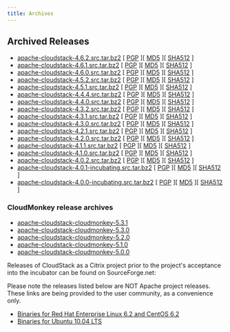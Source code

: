 ```yaml
---
title: Archives
---
```


<h2 id="indicators">Archived Releases</h2>

* [apache-cloudstack-4.6.2.src.tar.bz2](http://archive.apache.org/dist/cloudstack/releases/4.6.2/apache-cloudstack-4.6.2-src.tar.bz2) [ [PGP](http://archive.apache.org/dist/cloudstack/releases/4.6.2/apache-cloudstack-4.6.2-src.tar.bz2.asc) ][ [MD5](http://archive.apache.org/dist/cloudstack/releases/4.6.2/apache-cloudstack-4.6.2-src.tar.bz2.md5) ][ [SHA512](http://archive.apache.org/dist/cloudstack/releases/4.6.2/apache-cloudstack-4.6.2-src.tar.bz2.sha) ]
* [apache-cloudstack-4.6.1.src.tar.bz2](http://archive.apache.org/dist/cloudstack/releases/4.6.1/apache-cloudstack-4.6.1-src.tar.bz2) [ [PGP](http://archive.apache.org/dist/cloudstack/releases/4.6.1/apache-cloudstack-4.6.1-src.tar.bz2.asc) ][ [MD5](http://archive.apache.org/dist/cloudstack/releases/4.6.1/apache-cloudstack-4.6.1-src.tar.bz2.md5) ][ [SHA512](http://archive.apache.org/dist/cloudstack/releases/4.6.1/apache-cloudstack-4.6.1-src.tar.bz2.sha) ]
* [apache-cloudstack-4.6.0.src.tar.bz2](http://archive.apache.org/dist/cloudstack/releases/4.6.0/apache-cloudstack-4.6.0-src.tar.bz2) [ [PGP](http://archive.apache.org/dist/cloudstack/releases/4.6.0/apache-cloudstack-4.6.0-src.tar.bz2.asc) ][ [MD5](http://archive.apache.org/dist/cloudstack/releases/4.6.0/apache-cloudstack-4.6.0-src.tar.bz2.md5) ][ [SHA512](http://archive.apache.org/dist/cloudstack/releases/4.6.0/apache-cloudstack-4.6.0-src.tar.bz2.sha) ]
* [apache-cloudstack-4.5.2.src.tar.bz2](http://archive.apache.org/dist/cloudstack/releases/4.5.2/apache-cloudstack-4.5.2-src.tar.bz2) [ [PGP](http://archive.apache.org/dist/cloudstack/releases/4.5.2/apache-cloudstack-4.5.2-src.tar.bz2.asc) ][ [MD5](http://archive.apache.org/dist/cloudstack/releases/4.5.2/apache-cloudstack-4.5.2-src.tar.bz2.md5) ][ [SHA512](http://archive.apache.org/dist/cloudstack/releases/4.5.2/apache-cloudstack-4.5.2-src.tar.bz2.sha) ]
* [apache-cloudstack-4.5.1.src.tar.bz2](http://archive.apache.org/dist/cloudstack/releases/4.5.1/apache-cloudstack-4.5.1-src.tar.bz2) [ [PGP](http://archive.apache.org/dist/cloudstack/releases/4.5.1/apache-cloudstack-4.5.1-src.tar.bz2.asc) ][ [MD5](http://archive.apache.org/dist/cloudstack/releases/4.5.1/apache-cloudstack-4.5.1-src.tar.bz2.md5) ][ [SHA512](http://archive.apache.org/dist/cloudstack/releases/4.5.1/apache-cloudstack-4.5.1-src.tar.bz2.sha) ]
* [apache-cloudstack-4.4.4.src.tar.bz2](http://archive.apache.org/dist/cloudstack/releases/4.4.4/apache-cloudstack-4.4.4-src.tar.bz2) [ [PGP](http://archive.apache.org/dist/cloudstack/releases/4.4.4/apache-cloudstack-4.4.4-src.tar.bz2.asc) ][ [MD5](http://archive.apache.org/dist/cloudstack/releases/4.4.4/apache-cloudstack-4.4.4-src.tar.bz2.md5) ][ [SHA512](http://archive.apache.org/dist/cloudstack/releases/4.4.4/apache-cloudstack-4.4.4-src.tar.bz2.sha) ]
* [apache-cloudstack-4.4.0.src.tar.bz2](http://archive.apache.org/dist/cloudstack/releases/4.4.0/apache-cloudstack-4.4.0-src.tar.bz2) [ [PGP](http://archive.apache.org/dist/cloudstack/releases/4.4.0/apache-cloudstack-4.4.0-src.tar.bz2.asc) ][ [MD5](http://archive.apache.org/dist/cloudstack/releases/4.4.0/apache-cloudstack-4.4.0-src.tar.bz2.md5) ][ [SHA512](http://archive.apache.org/dist/cloudstack/releases/4.4.0/apache-cloudstack-4.4.0-src.tar.bz2.sha) ]
* [apache-cloudstack-4.3.2.src.tar.bz2](http://archive.apache.org/dist/cloudstack/releases/4.3.2/apache-cloudstack-4.3.2-src.tar.bz2) [ [PGP](http://archive.apache.org/dist/cloudstack/releases/4.3.2/apache-cloudstack-4.3.2-src.tar.bz2.asc) ][ [MD5](http://archive.apache.org/dist/cloudstack/releases/4.3.2/apache-cloudstack-4.3.2-src.tar.bz2.md5) ][ [SHA512](http://archive.apache.org/dist/cloudstack/releases/4.3.2/apache-cloudstack-4.3.2-src.tar.bz2.sha) ]
* [apache-cloudstack-4.3.1.src.tar.bz2](http://archive.apache.org/dist/cloudstack/releases/4.3.1/apache-cloudstack-4.3.1-src.tar.bz2) [ [PGP](http://archive.apache.org/dist/cloudstack/releases/4.3.1/apache-cloudstack-4.3.1-src.tar.bz2.asc) ][ [MD5](http://archive.apache.org/dist/cloudstack/releases/4.3.1/apache-cloudstack-4.3.1-src.tar.bz2.md5) ][ [SHA512](http://archive.apache.org/dist/cloudstack/releases/4.3.1/apache-cloudstack-4.3.1-src.tar.bz2.sha) ]
* [apache-cloudstack-4.3.0.src.tar.bz2](http://archive.apache.org/dist/cloudstack/releases/4.3.0/apache-cloudstack-4.3.0-src.tar.bz2) [ [PGP](http://archive.apache.org/dist/cloudstack/releases/4.3.0/apache-cloudstack-4.3.0-src.tar.bz2.asc) ][ [MD5](http://archive.apache.org/dist/cloudstack/releases/4.3.0/apache-cloudstack-4.3.0-src.tar.bz2.md5) ][ [SHA512](http://archive.apache.org/dist/cloudstack/releases/4.3.0/apache-cloudstack-4.3.0-src.tar.bz2.sha) ]
* [apache-cloudstack-4.2.1.src.tar.bz2](http://archive.apache.org/dist/cloudstack/releases/4.2.1/apache-cloudstack-4.2.1-src.tar.bz2) [ [PGP](http://archive.apache.org/dist/cloudstack/releases/4.2.1/apache-cloudstack-4.2.1-src.tar.bz2.asc) ][ [MD5](http://archive.apache.org/dist/cloudstack/releases/4.2.1/apache-cloudstack-4.2.1-src.tar.bz2.md5) ][ [SHA512](http://archive.apache.org/dist/cloudstack/releases/4.2.1/apache-cloudstack-4.2.1-src.tar.bz2.sha) ]
* [apache-cloudstack-4.2.0.src.tar.bz2](http://archive.apache.org/dist/cloudstack/releases/4.2.0/apache-cloudstack-4.2.0-src.tar.bz2) [ [PGP](http://archive.apache.org/dist/cloudstack/releases/4.2.0/apache-cloudstack-4.2.0-src.tar.bz2.asc) ][ [MD5](http://archive.apache.org/dist/cloudstack/releases/4.2.0/apache-cloudstack-4.2.0-src.tar.bz2.md5) ][ [SHA512](http://archive.apache.org/dist/cloudstack/releases/4.2.0/apache-cloudstack-4.2.0-src.tar.bz2.sha) ]
* [apache-cloudstack-4.1.1.src.tar.bz2](http://archive.apache.org/dist/cloudstack/releases/4.1.1/apache-cloudstack-4.1.1-src.tar.bz2) [ [PGP](http://archive.apache.org/dist/cloudstack/releases/4.1.1/apache-cloudstack-4.1.1-src.tar.bz2.asc) ][ [MD5](http://archive.apache.org/dist/cloudstack/releases/4.1.1/apache-cloudstack-4.1.1-src.tar.bz2.md5) ][ [SHA512](http://archive.apache.org/dist/cloudstack/releases/4.1.1/apache-cloudstack-4.1.1-src.tar.bz2.sha) ]
* [apache-cloudstack-4.1.0.src.tar.bz2](http://archive.apache.org/dist/cloudstack/releases/4.1.0/apache-cloudstack-4.1.0-src.tar.bz2) [ [PGP](http://archive.apache.org/dist/cloudstack/releases/4.1.0/apache-cloudstack-4.1.0-src.tar.bz2.asc) ][ [MD5](http://archive.apache.org/dist/cloudstack/releases/4.1.0/apache-cloudstack-4.1.0-src.tar.bz2.md5) ][ [SHA512](http://archive.apache.org/dist/cloudstack/releases/4.1.0/apache-cloudstack-4.1.0-src.tar.bz2.sha) ]
* [apache-cloudstack-4.0.2.src.tar.bz2](http://archive.apache.org/dist/cloudstack/releases/4.0.2/apache-cloudstack-4.0.2-src.tar.bz2) [ [PGP](http://archive.apache.org/dist/cloudstack/releases/4.0.2/apache-cloudstack-4.0.2-src.tar.bz2.asc) ][ [MD5](http://archive.apache.org/dist/cloudstack/releases/4.0.2/apache-cloudstack-4.0.2-src.tar.bz2.md5) ][ [SHA512](http://archive.apache.org/dist/cloudstack/releases/4.0.2/apache-cloudstack-4.0.2-src.tar.bz2.sha) ]
* [apache-cloudstack-4.0.1-incubating.src.tar.bz2](http://archive.apache.org/dist/incubator/cloudstack/releases/4.0.1-incubating/apache-cloudstack-4.0.1-incubating-src.tar.bz2) [ [PGP](http://archive.apache.org/dist/incubator/cloudstack/releases/4.0.1-incubating/apache-cloudstack-4.0.1-incubating-src.tar.bz2.asc) ][ [MD5](http://archive.apache.org/dist/incubator/cloudstack/releases/4.0.1-incubating/apache-cloudstack-4.0.1-incubating-src.tar.bz2.md5) ][ [SHA512](http://archive.apache.org/dist/incubator/cloudstack/releases/4.0.1-incubating/apache-cloudstack-4.0.1-incubating-src.tar.bz2.sha) ]
* [apache-cloudstack-4.0.0-incubating.src.tar.bz2](http://archive.apache.org/dist/incubator/cloudstack/releases/4.0.0-incubating/apache-cloudstack-4.0.0-incubating-src.tar.bz2) [ [PGP](http://archive.apache.org/dist/incubator/cloudstack/releases/4.0.0-incubating/apache-cloudstack-4.0.0-incubating-src.tar.bz2.asc) ][ [MD5](http://archive.apache.org/dist/incubator/cloudstack/releases/4.0.0-incubating/apache-cloudstack-4.0.0-incubating-src.tar.bz2.md5) ][ [SHA512](http://archive.apache.org/dist/incubator/cloudstack/releases/4.0.0-incubating/apache-cloudstack-4.0.0-incubating-src.tar.bz2.sha) ]

<h3>CloudMonkey release archives</h3>

* [apache-cloudstack-cloudmonkey-5.3.1](http://archive.apache.org/dist/cloudstack/releases/cloudmonkey-5.3.1/)
* [apache-cloudstack-cloudmonkey-5.3.0](http://archive.apache.org/dist/cloudstack/releases/cloudmonkey-5.3.0/)
* [apache-cloudstack-cloudmonkey-5.2.0](http://archive.apache.org/dist/cloudstack/releases/cloudmonkey-5.2.0/)
* [apache-cloudstack-cloudmonkey-5.1.0](http://archive.apache.org/dist/cloudstack/releases/cloudmonkey-5.1.0/)
* [apache-cloudstack-cloudmonkey-5.0.0](http://archive.apache.org/dist/cloudstack/releases/cloudmonkey-5.0.0/)

Releases of CloudStack as a Citrix project prior to the project's acceptance into the incubator can be found on SourceForge.net:

Please note the releases listed below are NOT Apache project releases.  These links are being provided to the user community, as a convenience only.

- [Binaries for Red Hat Enterprise Linux 6.2 and CentOS 6.2](http://sourceforge.net/projects/cloudstack/files/CloudStack%20Acton/3.0.2/CloudStack-oss-3.0.2-1-rhel6.2.tar.gz/download)
- [Binaries for Ubuntu 10.04 LTS](http://sourceforge.net/projects/cloudstack/files/CloudStack%20Acton/3.0.2/CloudStack-oss-3.0.2-1-ubuntu10.04.tar.gz/download)
